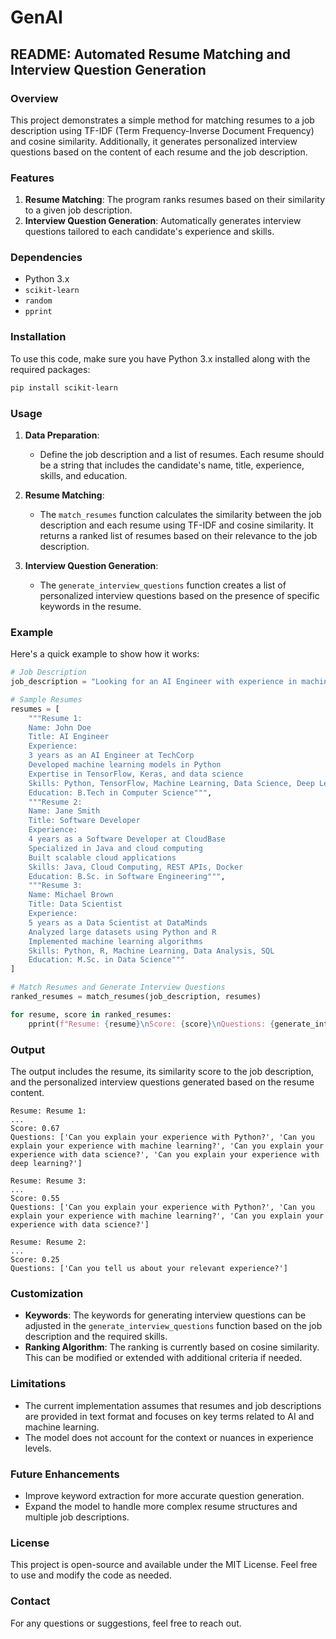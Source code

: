 # GenAI

## README: Automated Resume Matching and Interview Question Generation

### Overview
This project demonstrates a simple method for matching resumes to a job description using TF-IDF (Term Frequency-Inverse Document Frequency) and cosine similarity. Additionally, it generates personalized interview questions based on the content of each resume and the job description.

### Features
1. **Resume Matching**: The program ranks resumes based on their similarity to a given job description.
2. **Interview Question Generation**: Automatically generates interview questions tailored to each candidate's experience and skills.

### Dependencies
- Python 3.x
- `scikit-learn`
- `random`
- `pprint`

### Installation
To use this code, make sure you have Python 3.x installed along with the required packages:
```bash
pip install scikit-learn
```

### Usage
1. **Data Preparation**:
   - Define the job description and a list of resumes. Each resume should be a string that includes the candidate's name, title, experience, skills, and education.

2. **Resume Matching**:
   - The `match_resumes` function calculates the similarity between the job description and each resume using TF-IDF and cosine similarity. It returns a ranked list of resumes based on their relevance to the job description.

3. **Interview Question Generation**:
   - The `generate_interview_questions` function creates a list of personalized interview questions based on the presence of specific keywords in the resume.

### Example
Here's a quick example to show how it works:

```python
# Job Description
job_description = "Looking for an AI Engineer with experience in machine learning, Python, and data science."

# Sample Resumes
resumes = [
    """Resume 1:
    Name: John Doe
    Title: AI Engineer
    Experience:
    3 years as an AI Engineer at TechCorp
    Developed machine learning models in Python
    Expertise in TensorFlow, Keras, and data science
    Skills: Python, TensorFlow, Machine Learning, Data Science, Deep Learning
    Education: B.Tech in Computer Science""",
    """Resume 2:
    Name: Jane Smith
    Title: Software Developer
    Experience:
    4 years as a Software Developer at CloudBase
    Specialized in Java and cloud computing
    Built scalable cloud applications
    Skills: Java, Cloud Computing, REST APIs, Docker
    Education: B.Sc. in Software Engineering""",
    """Resume 3:
    Name: Michael Brown
    Title: Data Scientist
    Experience:
    5 years as a Data Scientist at DataMinds
    Analyzed large datasets using Python and R
    Implemented machine learning algorithms
    Skills: Python, R, Machine Learning, Data Analysis, SQL
    Education: M.Sc. in Data Science"""
]

# Match Resumes and Generate Interview Questions
ranked_resumes = match_resumes(job_description, resumes)

for resume, score in ranked_resumes:
    pprint(f"Resume: {resume}\nScore: {score}\nQuestions: {generate_interview_questions(resume, job_description)}\n")
```

### Output
The output includes the resume, its similarity score to the job description, and the personalized interview questions generated based on the resume content.

```plaintext
Resume: Resume 1:
...
Score: 0.67
Questions: ['Can you explain your experience with Python?', 'Can you explain your experience with machine learning?', 'Can you explain your experience with data science?', 'Can you explain your experience with deep learning?']

Resume: Resume 3:
...
Score: 0.55
Questions: ['Can you explain your experience with Python?', 'Can you explain your experience with machine learning?', 'Can you explain your experience with data science?']

Resume: Resume 2:
...
Score: 0.25
Questions: ['Can you tell us about your relevant experience?']
```

### Customization
- **Keywords**: The keywords for generating interview questions can be adjusted in the `generate_interview_questions` function based on the job description and the required skills.
- **Ranking Algorithm**: The ranking is currently based on cosine similarity. This can be modified or extended with additional criteria if needed.

### Limitations
- The current implementation assumes that resumes and job descriptions are provided in text format and focuses on key terms related to AI and machine learning.
- The model does not account for the context or nuances in experience levels.

### Future Enhancements
- Improve keyword extraction for more accurate question generation.
- Expand the model to handle more complex resume structures and multiple job descriptions.

### License
This project is open-source and available under the MIT License. Feel free to use and modify the code as needed.

### Contact
For any questions or suggestions, feel free to reach out.
